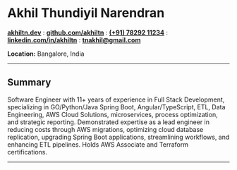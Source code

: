 # Akhil Thundiyil Narendran

[**akhiltn.dev**](https://akhiltn.dev) : [**github.com/akhiltn**](https://github.com/akhiltn) : [**(+91) 78292 11234**](https://wa.me/917829211234) : [**linkedin.com/in/akhiltn**](https://www.linkedin.com/in/akhiltn) : [**tnakhil@gmail.com**](mailto:tnakhil@gmail.com)

**Location:** Bangalore, India  

---
## Summary
Software Engineer with 11+ years of experience in Full Stack Development, specializing in GO/Python/Java Spring Boot, Angular/TypeScript, ETL, Data Engineering, AWS Cloud Solutions, microservices, process optimization, and strategic reporting. Demonstrated expertise as a lead engineer in reducing costs through AWS migrations, optimizing cloud database replication, upgrading Spring Boot applications, streamlining workflows, and enhancing ETL pipelines. Holds AWS Associate and Terraform certifications.

---

